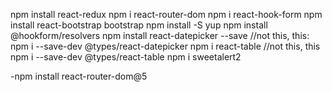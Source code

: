 npm install react-redux
npm i react-router-dom
npm i react-hook-form
npm install react-bootstrap bootstrap
npm install -S yup
npm install @hookform/resolvers
npm install react-datepicker --save //not this, this: npm i --save-dev @types/react-datepicker
npm i react-table //not this, this npm i --save-dev @types/react-table
npm i sweetalert2

-npm install react-router-dom@5
